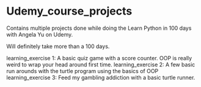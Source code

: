 # Udemy_course_projects

Contains multiple projects done while doing the Learn Python in 100 days with Angela Yu on Udemy.

Will definitely take more than a 100 days.

learning_exercise 1: A basic quiz game with a score counter. OOP is really weird to wrap your head around first time.
learning_exercise 2: A few basic run arounds with the turtle program using the basics of OOP
learning_exercise 3: Feed my gambling addiction with a basic turtle runner.
